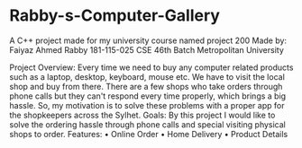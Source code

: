 # Rabby-s-Computer-Gallery
A C++ project made for my university course named project 200
Made by: Faiyaz Ahmed Rabby 181-115-025 CSE 46th Batch Metropolitan University

Project Overview: Every time we need to buy any computer related products such as a laptop, desktop, keyboard, mouse etc. We have to visit the local shop and buy from there. There are a few shops who take orders through phone calls but they can't respond every time properly, which brings a big hassle. So, my motivation is to solve these problems with a proper app for the shopkeepers across the Sylhet.
Goals: By this project I would like to solve the ordering hassle through phone calls and special visiting physical shops to order.
Features: • Online Order	• Home Delivery	• Product Details
